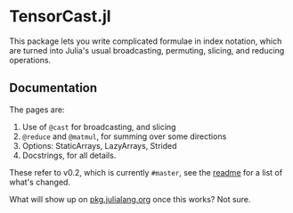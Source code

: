 # TensorCast.jl

This package lets you write complicated formulae in index notation,
which are turned into Julia's usual broadcasting, permuting, slicing, and reducing operations. 

## Documentation

The pages are:

1. Use of `@cast` for broadcasting, and slicing
2. `@reduce` and `@matmul`, for summing over some directions
3. Options: StaticArrays, LazyArrays, Strided
4. Docstrings, for all details.

These refer to v0.2, which is currently `#master`, 
see the [readme](https://github.com/mcabbott/TensorCast.jl) for a list of what's changed.

What will show up on [pkg.julialang.org](https://pkg.julialang.org/docs/TensorCast/) once this works? Not sure.
